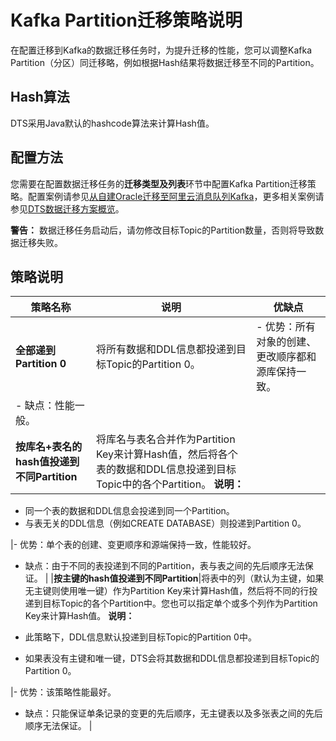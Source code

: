# Kafka Partition迁移策略说明

在配置迁移到Kafka的数据迁移任务时，为提升迁移的性能，您可以调整Kafka Partition（分区）同迁移略，例如根据Hash结果将数据迁移至不同的Partition。

## Hash算法

DTS采用Java默认的hashcode算法来计算Hash值。

## 配置方法

您需要在配置数据迁移任务的**迁移类型及列表**环节中配置Kafka Partition迁移策略。配置案例请参见[从自建Oracle迁移至阿里云消息队列Kafka](/intl.zh-CN/数据迁移/从自建数据库迁移至阿里云/源库为Oracle/从自建Oracle迁移至阿里云消息队列Kafka.md)，更多相关案例请参见[DTS数据迁移方案概览](/intl.zh-CN/数据迁移/DTS数据迁移方案概览.md)。

**警告：** 数据迁移任务启动后，请勿修改目标Topic的Partition数量，否则将导致数据迁移失败。

## 策略说明

|策略名称|说明|优缺点|
|----|--|---|
|**全部递到Partition 0**|将所有数据和DDL信息都投递到目标Topic的Partition 0。|-   优势：所有对象的创建、更改顺序都和源库保持一致。
-   缺点：性能一般。 |
|**按库名+表名的hash值投递到不同Partition**|将库名与表名合并作为Partition Key来计算Hash值，然后将各个表的数据和DDL信息投递到目标Topic中的各个Partition。 **说明：**

-   同一个表的数据和DDL信息会投递到同一个Partition。
-   与表无关的DDL信息（例如CREATE DATABASE）则投递到Partition 0。

|-   优势：单个表的创建、变更顺序和源端保持一致，性能较好。
-   缺点：由于不同的表投递到不同的Partition，表与表之间的先后顺序无法保证。 |
|**按主键的hash值投递到不同Partition**|将表中的列（默认为主键，如果无主键则使用唯一键）作为Partition Key来计算Hash值，然后将不同的行投递到目标Topic的各个Partition中。您也可以指定单个或多个列作为Partition Key来计算Hash值。 **说明：**

-   此策略下，DDL信息默认投递到目标Topic的Partition 0中。
-   如果表没有主键和唯一键，DTS会将其数据和DDL信息都投递到目标Topic的Partition 0。

|-   优势：该策略性能最好。
-   缺点：只能保证单条记录的变更的先后顺序，无主键表以及多张表之间的先后顺序无法保证。 |

